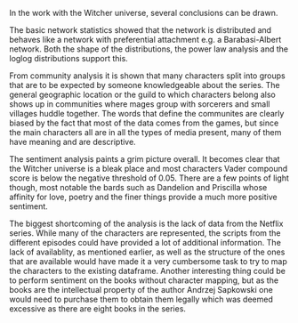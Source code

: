 In the work with the Witcher universe, several conclusions can be drawn. 

The basic network statistics showed that the network is distributed and behaves like a network with preferential attachment e.g. a Barabasi-Albert network. Both the shape of the distributions, the power law analysis and the loglog distributions support this.

From community analysis it is shown that many characters split into groups that are to be expected by someone knowledgeable about the series. The general geographic location or the guild to which characters belong also shows up in communities where mages group with sorcerers and small villages huddle together. The words that define the communites are clearly biased by the fact that most of the data comes from the games, but since the main characters all are in all the types of media present, many of them have meaning and are descriptive.  

The sentiment analysis paints a grim picture overall. It becomes clear that the Witcher universe is a bleak place and most characters Vader compound score is below the negative threshold of 0.05. There are a few points of light though, most notable the bards such as Dandelion and Priscilla whose affinity for love, poetry and the finer things provide a much more positive sentiment. 

The biggest shortcoming of the analysis is the lack of data from the Netflix series. While many of the characters are represented, the scripts from the different episodes could have provided a lot of additional information. The lack of availablity, as mentioned earlier, as well as the structure of the ones that are available would have made it a very cumbersome task to try to map the characters to the existing dataframe. Another interesting thing could be to perform sentiment on the books without character mapping, but as the books are the intellectual property of the author Andrzej Sapkowski one would need to purchase them to obtain them legally which was deemed excessive as there are eight books in the series.